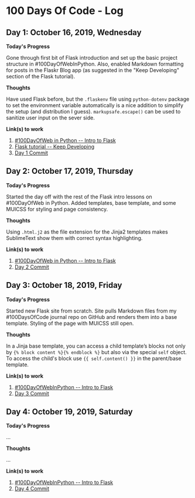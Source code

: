 # 100 Days Of Code - Log


## Day 1: October 16, 2019, Wednesday

**Today's Progress**

Gone through first bit of Flask introduction and set up the basic project structure in #100DayOfWebInPython.
Also, enabled Markdown formatting for posts in the Flaskr Blog app (as suggested in the "Keep Developing" section of the Flask tutorial).

**Thoughts** 

Have used Flask before, but the `.flaskenv` file using `python-dotenv` package to set the environment variable automatically is a nice addition to simplify the setup (and distribution I guess).
`markupsafe.escape()` can be used to sanitize user input on the sever side. 


**Link(s) to work**

1. [#100DayOfWeb in Python -- Intro to Flask](https://github.com/tbrlpld/100daysofweb-with-python-course/tree/master/days/001-004-flask-intro)
2. [Flask tutorial -- Keep Developing](https://flask.palletsprojects.com/en/1.1.x/tutorial/next/)
3. [Day 1 Commit](https://github.com/tbrlpld/100daysofweb-with-python-course/commit/264b84806a7cf0b0268107a74ff8c9fa64ac6513)

## Day 2: October 17, 2019, Thursday

**Today's Progress**

Started the day off with the rest of the Flask intro lessons on #100DayOfWeb in Python. 
Added templates, base template, and some MUICSS for styling and page consistency.

**Thoughts** 

Using `.html.j2` as the file extension for the Jinja2 templates makes SublimeText show them with correct syntax highlighting. 

**Link(s) to work**

1. [#100DayOfWeb in Python -- Intro to Flask](https://github.com/tbrlpld/100daysofweb-with-python-course/tree/master/days/001-004-flask-intro)
2. [Day 2 Commit](https://github.com/tbrlpld/100daysofweb-with-python-course/commit/6be58f42cae9dad32b9fb1f41709efed0c6f625f)


## Day 3: October 18, 2019, Friday

**Today's Progress**

Started new Flask site from scratch. 
Site pulls Markdown files from my #100DaysOfCode journal repo on GitHub and renders them into a base template.
Styling of the page with MUICSS still open.

**Thoughts** 

In a Jinja base template, you can access a child template’s blocks not only by `{% block content %}{% endblock %}` but also via the special `self` object. 
To access the child's block use `{{ self.content() }}` in the parent/base template. 


**Link(s) to work**

1. [#100DayOfWebInPython -- Intro to Flask](https://github.com/tbrlpld/100daysofweb-with-python-course/tree/master/days/001-004-flask-intro)
2. [Day 3 Commit](https://github.com/tbrlpld/100daysofweb-with-python-course/commit/6733101af90e50f34d8aa8e5cdff736b92af44c0)


## Day 4: October 19, 2019, Saturday

**Today's Progress**

...

**Thoughts** 

...


**Link(s) to work**

1. [#100DayOfWebInPython -- Intro to Flask](https://github.com/tbrlpld/100daysofweb-with-python-course/tree/master/days/001-004-flask-intro)
2. [Day 4 Commit]()
